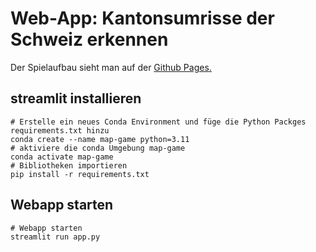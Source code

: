 # Web-App: Kantonsumrisse der Schweiz erkennen 

Der Spielaufbau sieht man auf der [Github Pages.](https://ckeller888.github.io/CLS.py/)

## streamlit installieren
``` shell
# Erstelle ein neues Conda Environment und füge die Python Packges requirements.txt hinzu
conda create --name map-game python=3.11
# aktiviere die conda Umgebung map-game
conda activate map-game
# Bibliotheken importieren
pip install -r requirements.txt
```

## Webapp starten
``` shell
# Webapp starten
streamlit run app.py
```

